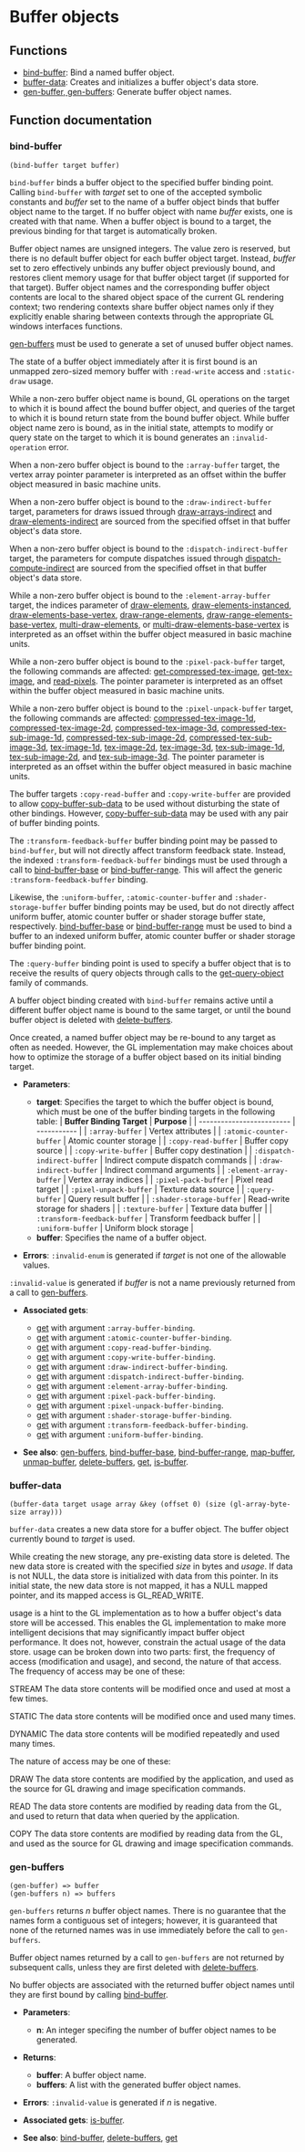 
# Buffer objects

## Functions

* [bind-buffer](https://hectarea1996.github.io/cl-opengl/buffer-objects.html#bind-buffer): Bind a named buffer object.
* [buffer-data](https://hectarea1996.github.io/cl-opengl/buffer-objects.html#buffer-data): Creates and initializes a buffer object's data store.
* [gen-buffer, gen-buffers](https://hectarea1996.github.io/cl-opengl/buffer-objects.html#gen-buffers): Generate buffer object names.

## Function documentation

### bind-buffer

```
(bind-buffer target buffer)
```

`bind-buffer` binds a buffer object to the specified buffer binding point. Calling `bind-buffer` with *target* set to one of the accepted symbolic constants and *buffer* set to the name of a buffer object binds that buffer object name to the target. If no buffer object with name *buffer* exists, one is created with that name. When a buffer object is bound to a target, the previous binding for that target is automatically broken.

Buffer object names are unsigned integers. The value zero is reserved, but there is no default buffer object for each buffer object target. Instead, *buffer* set to zero effectively unbinds any buffer object previously bound, and restores client memory usage for that buffer object target (if supported for that target). Buffer object names and the corresponding buffer object contents are local to the shared object space of the current GL rendering context; two rendering contexts share buffer object names only if they explicitly enable sharing between contexts through the appropriate GL windows interfaces functions.

[gen-buffers](https://hectarea1996.github.io/cl-opengl/buffer-objects.html#gen-buffers) must be used to generate a set of unused buffer object names.

The state of a buffer object immediately after it is first bound is an unmapped zero-sized memory buffer with `:read-write` access and `:static-draw` usage.

While a non-zero buffer object name is bound, GL operations on the target to which it is bound affect the bound buffer object, and queries of the target to which it is bound return state from the bound buffer object. While buffer object name zero is bound, as in the initial state, attempts to modify or query state on the target to which it is bound generates an `:invalid-operation` error.

When a non-zero buffer object is bound to the `:array-buffer` target, the vertex array pointer parameter is interpreted as an offset within the buffer object measured in basic machine units.

When a non-zero buffer object is bound to the `:draw-indirect-buffer` target, parameters for draws issued through [draw-arrays-indirect](https://hectarea1996.github.io/cl-opengl/buffer-objects.html#draw-arrays-indirect) and [draw-elements-indirect](https://hectarea1996.github.io/cl-opengl/buffer-objects.html#draw-elements-indirect) are sourced from the specified offset in that buffer object's data store.

When a non-zero buffer object is bound to the `:dispatch-indirect-buffer` target, the parameters for compute dispatches issued through [dispatch-compute-indirect](https://hectarea1996.github.io/cl-opengl/utility.html#dispatch-compute-indirect) are sourced from the specified offset in that buffer object's data store.

While a non-zero buffer object is bound to the `:element-array-buffer` target, the indices parameter of [draw-elements](https://hectarea1996.github.io/cl-opengl/buffer-objects.html#draw-elements), [draw-elements-instanced](https://hectarea1996.github.io/cl-opengl/buffer-objects.html#draw-elements-instanced), [draw-elements-base-vertex](https://hectarea1996.github.io/cl-opengl/buffer-objects.html#draw-elements-base-vertex), [draw-range-elements](https://hectarea1996.github.io/cl-opengl/buffer-objects.html#draw-range-elements), [draw-range-elements-base-vertex](https://hectarea1996.github.io/cl-opengl/buffer-objects.html#draw-range-elements-base-vertex), [multi-draw-elements](https://hectarea1996.github.io/cl-opengl/buffer-objects.html#multi-draw-elements), or [multi-draw-elements-base-vertex](https://hectarea1996.github.io/cl-opengl/buffer-objects.html#multi-draw-elements-base-vertex) is interpreted as an offset within the buffer object measured in basic machine units.

While a non-zero buffer object is bound to the `:pixel-pack-buffer` target, the following commands are affected: [get-compressed-tex-image](https://hectarea1996.github.io/cl-opengl/textures.html#get-compressed-tex-image), [get-tex-image](https://hectarea1996.github.io/cl-opengl/textures.html#get-tex-image), and [read-pixels](https://hectarea1996.github.io/cl-opengl/rendering.html#read-pixels). The pointer parameter is interpreted as an offset within the buffer object measured in basic machine units.

While a non-zero buffer object is bound to the `:pixel-unpack-buffer` target, the following commands are affected: [compressed-tex-image-1d](https://hectarea1996.github.io/cl-opengl/textures.html#compressed-tex-image-1d), [compressed-tex-image-2d](https://hectarea1996.github.io/cl-opengl/textures.html#compressed-tex-image-2d), [compressed-tex-image-3d](https://hectarea1996.github.io/cl-opengl/textures.html#compressed-tex-image-3d), [compressed-tex-sub-image-1d](https://hectarea1996.github.io/cl-opengl/textures.html#compressed-tex-sub-image-1d), [compressed-tex-sub-image-2d](https://hectarea1996.github.io/cl-opengl/textures.html#compressed-tex-sub-image-2d), [compressed-tex-sub-image-3d](https://hectarea1996.github.io/cl-opengl/textures.html#compressed-tex-sub-image-3d), [tex-image-1d](https://hectarea1996.github.io/cl-opengl/textures.html#tex-image-1d), [tex-image-2d](https://hectarea1996.github.io/cl-opengl/textures.html#tex-image-2d), [tex-image-3d](https://hectarea1996.github.io/cl-opengl/textures.html#tex-image-3d), [tex-sub-image-1d](https://hectarea1996.github.io/cl-opengl/textures.html#tex-sub-image-1d), [tex-sub-image-2d](https://hectarea1996.github.io/cl-opengl/textures.html#tex-sub-image-2d), and [tex-sub-image-3d](https://hectarea1996.github.io/cl-opengl/textures.html#tex-sub-image-3d). The pointer parameter is interpreted as an offset within the buffer object measured in basic machine units.

The buffer targets `:copy-read-buffer` and `:copy-write-buffer` are provided to allow [copy-buffer-sub-data](https://hectarea1996.github.io/cl-opengl/buffer-objects.html#copy-buffer-sub-data) to be used without disturbing the state of other bindings. However, [copy-buffer-sub-data](https://hectarea1996.github.io/cl-opengl/buffer-objects.html#copy-buffer-sub-data) may be used with any pair of buffer binding points.

The `:transform-feedback-buffer` buffer binding point may be passed to `bind-buffer`, but will not directly affect transform feedback state. Instead, the indexed `:transform-feedback-buffer` bindings must be used through a call to [bind-buffer-base](https://hectarea1996.github.io/cl-opengl/buffer-objects.html#bind-buffer-base) or [bind-buffer-range](https://hectarea1996.github.io/cl-opengl/buffer-objects.html#bind-buffer-range). This will affect the generic `:transform-feedback-buffer` binding.

Likewise, the `:uniform-buffer`, `:atomic-counter-buffer` and `:shader-storage-buffer` buffer binding points may be used, but do not directly affect uniform buffer, atomic counter buffer or shader storage buffer state, respectively. [bind-buffer-base](https://hectarea1996.github.io/cl-opengl/buffer-objects.html#bind-buffer-base) or [bind-buffer-range](https://hectarea1996.github.io/cl-opengl/buffer-objects.html#bind-buffer-range) must be used to bind a buffer to an indexed uniform buffer, atomic counter buffer or shader storage buffer binding point.

The `:query-buffer` binding point is used to specify a buffer object that is to receive the results of query objects through calls to the [get-query-object](https://hectarea1996.github.io/cl-opengl/queries.html#get-query-object) family of commands.

A buffer object binding created with `bind-buffer` remains active until a different buffer object name is bound to the same target, or until the bound buffer object is deleted with [delete-buffers](https://hectarea1996.github.io/cl-opengl/buffer-objects.html#delete-buffers).

Once created, a named buffer object may be re-bound to any target as often as needed. However, the GL implementation may make choices about how to optimize the storage of a buffer object based on its initial binding target.

* **Parameters**:
  * **target**: Specifies the target to which the buffer object is bound, which must be one of the buffer binding targets in the following table:
  | **Buffer Binding Target** | **Purpose** |
  | ------------------------- | ----------- |
  | `:array-buffer` | Vertex attributes |
  | `:atomic-counter-buffer` | Atomic counter storage |
  | `:copy-read-buffer` | Buffer copy source |
  | `:copy-write-buffer` | Buffer copy destination |
  | `:dispatch-indirect-buffer` | Indirect compute dispatch commands |
  | `:draw-indirect-buffer` | Indirect command arguments |
  | `:element-array-buffer` | Vertex array indices |
  | `:pixel-pack-buffer` | Pixel read target |
  | `:pixel-unpack-buffer` | Texture data source |
  | `:query-buffer` | Query result buffer |
  | `:shader-storage-buffer` | Read-write storage for shaders |
  | `:texture-buffer` | Texture data buffer |
  | `:transform-feedback-buffer` | Transform feedback buffer |
  | `:uniform-buffer` | Uniform block storage |
  * **buffer**: Specifies the name of a buffer object.

* **Errors**: `:invalid-enum` is generated if *target* is not one of the allowable values.

`:invalid-value` is generated if *buffer* is not a name previously returned from a call to [gen-buffers](https://hectarea1996.github.io/cl-opengl/buffer-objects.html#gen-buffers).

* **Associated gets**:
  * [get](https://hectarea1996.github.io/cl-opengl/state-management.html#get) with argument `:array-buffer-binding`.
  * [get](https://hectarea1996.github.io/cl-opengl/state-management.html#get) with argument `:atomic-counter-buffer-binding`.
  * [get](https://hectarea1996.github.io/cl-opengl/state-management.html#get) with argument `:copy-read-buffer-binding`.
  * [get](https://hectarea1996.github.io/cl-opengl/state-management.html#get) with argument `:copy-write-buffer-binding`.
  * [get](https://hectarea1996.github.io/cl-opengl/state-management.html#get) with argument `:draw-indirect-buffer-binding`.
  * [get](https://hectarea1996.github.io/cl-opengl/state-management.html#get) with argument `:dispatch-indirect-buffer-binding`.
  * [get](https://hectarea1996.github.io/cl-opengl/state-management.html#get) with argument `:element-array-buffer-binding`.
  * [get](https://hectarea1996.github.io/cl-opengl/state-management.html#get) with argument `:pixel-pack-buffer-binding`.
  * [get](https://hectarea1996.github.io/cl-opengl/state-management.html#get) with argument `:pixel-unpack-buffer-binding`.
  * [get](https://hectarea1996.github.io/cl-opengl/state-management.html#get) with argument `:shader-storage-buffer-binding`.
  * [get](https://hectarea1996.github.io/cl-opengl/state-management.html#get) with argument `:transform-feedback-buffer-binding`.
  * [get](https://hectarea1996.github.io/cl-opengl/state-management.html#get) with argument `:uniform-buffer-binding`.

* **See also**: [gen-buffers](https://hectarea1996.github.io/cl-opengl/buffer-objects.html#gen-buffers), [bind-buffer-base](https://hectarea1996.github.io/cl-opengl/buffer-objects.html#bind-buffer-base), [bind-buffer-range](https://hectarea1996.github.io/cl-opengl/buffer-objects.html#bind-buffer-range), [map-buffer](https://hectarea1996.github.io/cl-opengl/buffer-objects.html#map-buffer), [unmap-buffer](https://hectarea1996.github.io/cl-opengl/buffer-objects.html#unmap-buffer), [delete-buffers](https://hectarea1996.github.io/cl-opengl/buffer-objects.html#delete-buffers), [get](https://hectarea1996.github.io/cl-opengl/state-management.html#get), [is-buffer](https://hectarea1996.github.io/cl-opengl/buffer-objects.html#is-buffer).

### buffer-data

```
(buffer-data target usage array &key (offset 0) (size (gl-array-byte-size array)))
```

`buffer-data` creates a new data store for a buffer object. The buffer object currently bound to *target* is used.

While creating the new storage, any pre-existing data store is deleted. The new data store is created with the specified *size* in bytes and *usage*. If data is not NULL, the data store is initialized with data from this pointer. In its initial state, the new data store is not mapped, it has a NULL mapped pointer, and its mapped access is GL_READ_WRITE.

usage is a hint to the GL implementation as to how a buffer object's data store will be accessed. This enables the GL implementation to make more intelligent decisions that may significantly impact buffer object performance. It does not, however, constrain the actual usage of the data store. usage can be broken down into two parts: first, the frequency of access (modification and usage), and second, the nature of that access. The frequency of access may be one of these:

STREAM
The data store contents will be modified once and used at most a few times.

STATIC
The data store contents will be modified once and used many times.

DYNAMIC
The data store contents will be modified repeatedly and used many times.

The nature of access may be one of these:

DRAW
The data store contents are modified by the application, and used as the source for GL drawing and image specification commands.

READ
The data store contents are modified by reading data from the GL, and used to return that data when queried by the application.

COPY
The data store contents are modified by reading data from the GL, and used as the source for GL drawing and image specification commands.

### gen-buffers

```
(gen-buffer) => buffer
(gen-buffers n) => buffers
```

`gen-buffers` returns *n* buffer object names. There is no guarantee that the names form a contiguous set of integers; however, it is guaranteed that none of the returned names was in use immediately before the call to `gen-buffers`.

Buffer object names returned by a call to `gen-buffers` are not returned by subsequent calls, unless they are first deleted with [delete-buffers](https://hectarea1996.github.io/cl-opengl/buffer-objects.html#delete-buffers).

No buffer objects are associated with the returned buffer object names until they are first bound by calling [bind-buffer](https://hectarea1996.github.io/cl-opengl/buffer-objects.html#bind-buffer).

* **Parameters**:
  * **n**: An integer specifing the number of buffer object names to be generated.

* **Returns**:
  * **buffer**: A buffer object name.
  * **buffers**: A list with the generated buffer object names.

* **Errors**: `:invalid-value` is generated if *n* is negative.

* **Associated gets**: [is-buffer](https://hectarea1996.github.io/cl-opengl/buffer-objects.html#is-buffer).

* **See also**: [bind-buffer](https://hectarea1996.github.io/cl-opengl/buffer-objects.html#bind-buffer), [delete-buffers](https://hectarea1996.github.io/cl-opengl/buffer-objects.html#delete-buffers), [get](https://hectarea1996.github.io/cl-opengl/state-management.html#get)